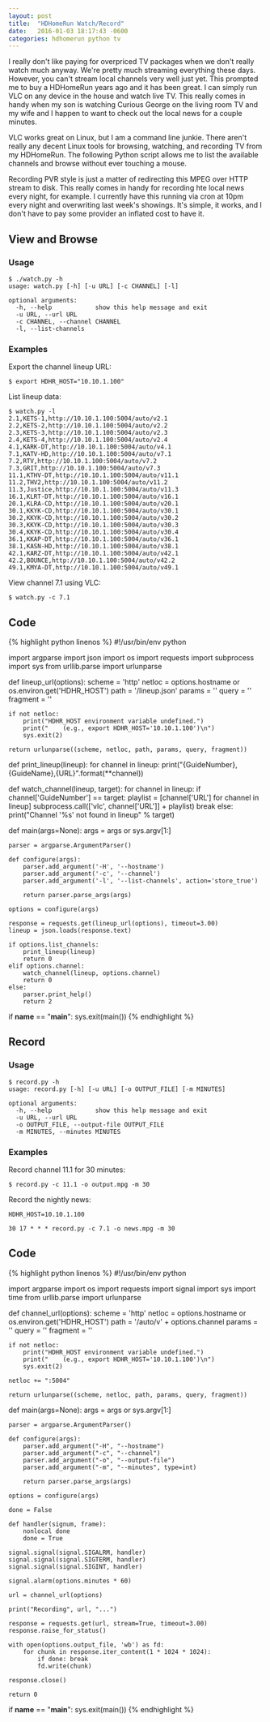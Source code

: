 ```yaml
---
layout: post
title:  "HDHomeRun Watch/Record"
date:   2016-01-03 18:17:43 -0600
categories: hdhomerun python tv
---
```

I really don't like paying for overpriced TV packages when we don't really watch much anyway. We're pretty much streaming everything these days. However, you can't stream local channels very well just yet. This prompted me to buy a HDHomeRun years ago and it has been great. I can simply run VLC on any device in the house and watch live TV. This really comes in handy when my son is watching Curious George on the living room TV and my wife and I happen to want to check out the local news for a couple minutes.

VLC works great on Linux, but I am a command line junkie. There aren't really any decent Linux tools for browsing, watching, and recording TV from my HDHomeRun. The following Python script allows me to list the available channels and browse without ever touching a mouse.

Recording PVR style is just a matter of redirecting this MPEG over HTTP stream to disk. This really comes in handy for recording hte local news every night, for example. I currently have this running via cron at 10pm every night and overwriting last week's showings. It's simple, it works, and I don't have to pay some provider an inflated cost to have it.

## View and Browse

### Usage

    $ ./watch.py -h
    usage: watch.py [-h] [-u URL] [-c CHANNEL] [-l]

    optional arguments:
      -h, --help            show this help message and exit
      -u URL, --url URL
      -c CHANNEL, --channel CHANNEL
      -l, --list-channels

### Examples

Export the channel lineup URL:

    $ export HDHR_HOST="10.10.1.100"

List lineup data:

    $ watch.py -l
    2.1,KETS-1,http://10.10.1.100:5004/auto/v2.1
    2.2,KETS-2,http://10.10.1.100:5004/auto/v2.2
    2.3,KETS-3,http://10.10.1.100:5004/auto/v2.3
    2.4,KETS-4,http://10.10.1.100:5004/auto/v2.4
    4.1,KARK-DT,http://10.10.1.100:5004/auto/v4.1
    7.1,KATV-HD,http://10.10.1.100:5004/auto/v7.1
    7.2,RTV,http://10.10.1.100:5004/auto/v7.2
    7.3,GRIT,http://10.10.1.100:5004/auto/v7.3
    11.1,KTHV-DT,http://10.10.1.100:5004/auto/v11.1
    11.2,THV2,http://10.10.1.100:5004/auto/v11.2
    11.3,Justice,http://10.10.1.100:5004/auto/v11.3
    16.1,KLRT-DT,http://10.10.1.100:5004/auto/v16.1
    20.1,KLRA-CD,http://10.10.1.100:5004/auto/v20.1
    30.1,KKYK-CD,http://10.10.1.100:5004/auto/v30.1
    30.2,KKYK-CD,http://10.10.1.100:5004/auto/v30.2
    30.3,KKYK-CD,http://10.10.1.100:5004/auto/v30.3
    30.4,KKYK-CD,http://10.10.1.100:5004/auto/v30.4
    36.1,KKAP-DT,http://10.10.1.100:5004/auto/v36.1
    38.1,KASN-HD,http://10.10.1.100:5004/auto/v38.1
    42.1,KARZ-DT,http://10.10.1.100:5004/auto/v42.1
    42.2,BOUNCE,http://10.10.1.100:5004/auto/v42.2
    49.1,KMYA-DT,http://10.10.1.100:5004/auto/v49.1
 
View channel 7.1 using VLC:

    $ watch.py -c 7.1

## Code

{% highlight python linenos %}
#!/usr/bin/env python

import argparse
import json
import os
import requests
import subprocess
import sys
from urllib.parse import urlunparse


def lineup_url(options):
    scheme = 'http'
    netloc = options.hostname or os.environ.get('HDHR_HOST')
    path = '/lineup.json'
    params = ''
    query = ''
    fragment = ''

    if not netloc:
        print("HDHR_HOST environment variable undefined.")
        print("    (e.g., export HDHR_HOST='10.10.1.100')\n")
        sys.exit(2)

    return urlunparse((scheme, netloc, path, params, query, fragment))

def print_lineup(lineup):
    for channel in lineup:
        print("{GuideNumber},{GuideName},{URL}".format(**channel))

def watch_channel(lineup, target):
    for channel in lineup:
        if channel['GuideNumber'] == target:
            playlist = [channel['URL'] for channel in lineup]
            subprocess.call(['vlc', channel['URL']] + playlist)
            break
    else:
        print("Channel '%s' not found in lineup" % target)

def main(args=None):
    args = args or sys.argv[1:]

    parser = argparse.ArgumentParser()

    def configure(args):
        parser.add_argument('-H', '--hostname')
        parser.add_argument('-c', '--channel')
        parser.add_argument('-l', '--list-channels', action='store_true')

        return parser.parse_args(args)

    options = configure(args)

    response = requests.get(lineup_url(options), timeout=3.00)
    lineup = json.loads(response.text)

    if options.list_channels:
        print_lineup(lineup)
        return 0
    elif options.channel:
        watch_channel(lineup, options.channel)
        return 0
    else:
        parser.print_help()
        return 2

if __name__ == "__main__":
    sys.exit(main())
{% endhighlight %}

## Record

### Usage

    $ record.py -h
    usage: record.py [-h] [-u URL] [-o OUTPUT_FILE] [-m MINUTES]

    optional arguments:
      -h, --help            show this help message and exit
      -u URL, --url URL
      -o OUTPUT_FILE, --output-file OUTPUT_FILE
      -m MINUTES, --minutes MINUTES

### Examples

Record channel 11.1 for 30 minutes:

    $ record.py -c 11.1 -o output.mpg -m 30

Record the nightly news:

    HDHR_HOST=10.10.1.100

    30 17 * * * record.py -c 7.1 -o news.mpg -m 30

## Code

{% highlight python linenos %}
#!/usr/bin/env python

import argparse
import os
import requests
import signal
import sys
import time
from urllib.parse import urlunparse

def channel_url(options):
    scheme = 'http'
    netloc = options.hostname or os.environ.get('HDHR_HOST')
    path = '/auto/v' + options.channel
    params = ''
    query = ''
    fragment = ''

    if not netloc:
        print("HDHR_HOST environment variable undefined.")
        print("    (e.g., export HDHR_HOST='10.10.1.100')\n")
        sys.exit(2)

    netloc += ":5004"

    return urlunparse((scheme, netloc, path, params, query, fragment))

def main(args=None):
    args = args or sys.argv[1:]

    parser = argparse.ArgumentParser()

    def configure(args):
        parser.add_argument("-H", "--hostname")
        parser.add_argument("-c", "--channel")
        parser.add_argument("-o", "--output-file")
        parser.add_argument("-m", "--minutes", type=int)

        return parser.parse_args(args)

    options = configure(args)

    done = False

    def handler(signum, frame):
        nonlocal done
        done = True
    
    signal.signal(signal.SIGALRM, handler)
    signal.signal(signal.SIGTERM, handler)
    signal.signal(signal.SIGINT, handler)

    signal.alarm(options.minutes * 60)

    url = channel_url(options)

    print("Recording", url, "...")

    response = requests.get(url, stream=True, timeout=3.00)
    response.raise_for_status()

    with open(options.output_file, 'wb') as fd:
        for chunk in response.iter_content(1 * 1024 * 1024):
            if done: break
            fd.write(chunk)

    response.close()

    return 0

if __name__ == "__main__":
    sys.exit(main())
{% endhighlight %}
